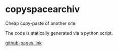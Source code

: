 # copyspacearchiv

Cheap copy-paste of another site.

The code is statically generated via a python script.

[github-pages link](https://deconimus.github.io/copyspacearchiv/)
